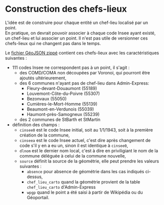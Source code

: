 # Construction des chefs-lieux
L'idée est de construire pour chaque entité un chef-lieu localisé par un point.  
En pratique, on devrait pouvoir associer à chaque code Insee ayant existé, un chef-lieu et lui associer un point.
Il n'est pas utile de versionner ces chefs-lieux qui ne changent pas dans le temps.

Le [fichier GéoJSON zippé](../export/cheflieu.7z) contient ces chefs-lieux avec les caractéristiques suivantes :

- 111 codes Insee ne correspondent pas à un point, il s'agit :
  - des COMD/COMA non découpées par Voronoi, qui pourront être ajoutés ultérieurement,
  - des 6 communes n'ayant pas de chef-lieu dans Admin-Express:
    - Fleury-devant-Douaumont (55189)
    - Louvemont-Côte-du-Poivre (55307)
    - Bezonvaux (55050)
    - Cumières-le-Mort-Homme (55139)
    - Beaumont-en-Verdunois (55039)
    - Haumont-près-Samogneux (55239)
  - des 2 communes de StBarth et StMartin
- définition des champs :
  - `cinsee0` est le code Insee initial, soit au 1/1/1943, soit à la première création de la commune,
  - `cinseea` est le code Insee actuel, c'est dire après changement de code s'il y en a eu un, sinon il est identique à `cinsee0`,
  - `dlnom` est le dernier nom local, c'est à dire en priviligiant le nom de la commune déléguée à celui de la commune nouvelle,
  - `source` définit la source de la géométrie, elle peut prendre les valeurs suivantes :
    - `absence` pour absence de géométrie dans les cas indiqués ci-dessus,
    - `chef_lieu_carto` quand la géométrie provient de la table `chef_lieu_carto` d'Admin-Express
    - `wpgp` quand le point a été saisi à partir de Wikipédia ou du Géoportail.
